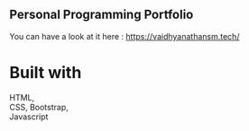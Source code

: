 ## Personal Programming Portfolio
You can have a look at it here : 
https://vaidhyanathansm.tech/
# Built with
HTML,\
CSS, Bootstrap, \
Javascript


